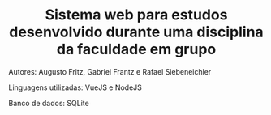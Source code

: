 <h1 align="center">Sistema web para estudos desenvolvido durante uma disciplina da faculdade em grupo</h1>

Autores: Augusto Fritz, Gabriel Frantz e Rafael Siebeneichler

Linguagens utilizadas: VueJS e NodeJS

Banco de dados: SQLite
